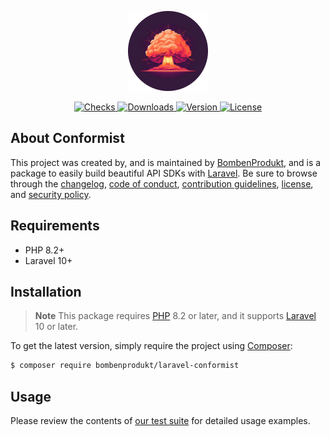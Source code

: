 <p align="center">
    <a href="https://bombenprodukt.com" target="_blank">
        <img src="https://raw.githubusercontent.com/BombenProdukt/assets/main/logo-text.svg" width="128" alt="BombenProdukt Logo" />
    </a>
</p>

<p align="center">
    <a href="https://github.com/BombenProdukt/laravel-conformist/actions">
        <img src="https://badge.sh/github/check-runs/BombenProdukt/laravel-conformist" alt="Checks" />
    </a>
    <a href="https://packagist.org/packages/bombenprodukt/laravel-conformist">
        <img src="https://badge.sh/packagist/downloads/BombenProdukt/laravel-conformist" alt="Downloads" />
    </a>
    <a href="https://packagist.org/packages/bombenprodukt/laravel-conformist">
        <img src="https://badge.sh/packagist/version/BombenProdukt/laravel-conformist" alt="Version" />
    </a>
    <a href="https://packagist.org/packages/bombenprodukt/laravel-conformist">
        <img src="https://badge.sh/packagist/license/BombenProdukt/laravel-conformist" alt="License" />
    </a>
</p>

## About Conformist

This project was created by, and is maintained by [BombenProdukt](https://github.com/BombenProdukt), and is a package to easily build beautiful API SDKs with [Laravel](https://laravel.com/). Be sure to browse through the [changelog](CHANGELOG.md), [code of conduct](.github/CODE_OF_CONDUCT.md), [contribution guidelines](.github/CONTRIBUTING.md), [license](LICENSE), and [security policy](.github/SECURITY.md).

## Requirements

- PHP 8.2+
- Laravel 10+

## Installation

> **Note**
> This package requires [PHP](https://www.php.net/) 8.2 or later, and it supports [Laravel](https://laravel.com/) 10 or later.

To get the latest version, simply require the project using [Composer](https://getcomposer.org/):

```bash
$ composer require bombenprodukt/laravel-conformist
```

## Usage

Please review the contents of [our test suite](/tests) for detailed usage examples.
